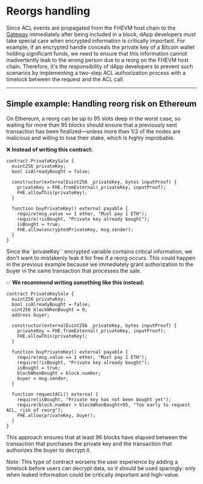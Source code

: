 # Reorgs handling

Since ACL events are propagated from the FHEVM host chain to the [Gateway](../../protocol/architecture/gateway.md) immediately after being included in a block, dApp developers must take special care when encrypted information is critically important. For example, if an encrypted handle conceals the private key of a Bitcoin wallet holding significant funds, we need to ensure that this information cannot inadvertently leak to the wrong person due to a reorg on the FHEVM host chain. Therefore, it's the responsibility of dApp developers to prevent such scenarios by implementing a two-step ACL authorization process with a timelock between the request and the ACL call.

---

## Simple example: Handling reorg risk on Ethereum

On Ethereum, a reorg can be up to 95 slots deep in the worst case, so waiting for more than 95 blocks should ensure that a previously sent transaction has been finalized—unless more than 1/3 of the nodes are malicious and willing to lose their stake, which is highly improbable.

❌ **Instead of writing this contract:**

```solidity
contract PrivateKeySale {
  euint256 privateKey;
  bool isAlreadyBought = false;
  
  constructor(externalEuint256 _privateKey, bytes inputProof) {
    privateKey = FHE.fromExternal(_privateKey, inputProof);
    FHE.allowThis(privateKey);
  }

  function buyPrivateKey() external payable {
    require(msg.value == 1 ether, "Must pay 1 ETH");
    require(!isBought, "Private key already bought");
    isBought = true;
    FHE.allow(encryptedPrivateKey, msg.sender);
  }
}
```

Since the `privateKey`` encrypted variable contains critical information, we don't want to mistakenly leak it for free if a reorg occurs. This could happen in the previous example because we immediately grant authorization to the buyer in the same transaction that processes the sale.

✅ **We recommend writing something like this instead:**

```solidity
contract PrivateKeySale {
  euint256 privateKey;
  bool isAlreadyBought = false;
  uint256 blockWhenBought = 0;
  address buyer;
  
  constructor(externalEuint256 _privateKey, bytes inputProof) {
    privateKey = FHE.fromExternal(_privateKey, inputProof);
    FHE.allowThis(privateKey);
  }

  function buyPrivateKey() external payable {
    require(msg.value == 1 ether, "Must pay 1 ETH");
    require(!isBought, "Private key already bought");
    isBought = true;
    blockWhenBought = block.number;
    buyer = msg.sender;
  }

  function requestACL() external {
    require(isBought, "Private key has not been bought yet");
    require(block.number > blockWhenBought+95, "Too early to request ACL, risk of reorg");
    FHE.allow(privateKey, buyer);
  }
}
```

This approach ensures that at least 96 blocks have elapsed between the transaction that purchases the private key and the transaction that authorizes the buyer to decrypt it.

*Note:* This type of contract worsens the user experience by adding a timelock before users can decrypt data, so it should be used sparingly: only when leaked information could be critically important and high-value.